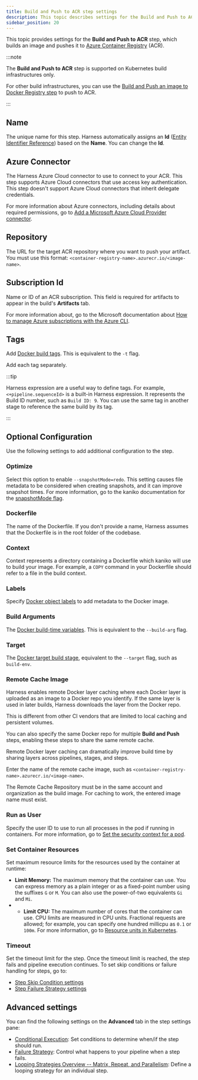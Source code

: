 ```yaml
---
title: Build and Push to ACR step settings
description: This topic describes settings for the Build and Push to ACR step.
sidebar_position: 20
---
```


This topic provides settings for the **Build and Push to ACR** step, which builds an image and pushes it to [Azure Container Registry](https://azure.microsoft.com/en-us/free/container-registry/) (ACR).

:::note

The **Build and Push to ACR** step is supported on Kubernetes build infrastructures only.

For other build infrastructures, you can use the [Build and Push an image to Docker Registry step](./build-and-push-to-docker-hub-step-settings.md) to push to ACR.

:::

## Name

The unique name for this step. Harness automatically assigns an **Id** ([Entity Identifier Reference](../../platform/20_References/entity-identifier-reference.md)) based on the **Name**. You can change the **Id**.

## Azure Connector

The Harness Azure Cloud connector to use to connect to your ACR. This step supports Azure Cloud connectors that use access key authentication. This step doesn't support Azure Cloud connectors that inherit delegate credentials.

For more information about Azure connectors, including details about required permissions, go to [Add a Microsoft Azure Cloud Provider connector](../../platform/7_Connectors/add-a-microsoft-azure-connector.md).

## Repository

The URL for the target ACR repository where you want to push your artifact. You must use this format: `<container-registry-name>.azurecr.io/<image-name>`.

## Subscription Id

Name or ID of an ACR subscription. This field is required for artifacts to appear in the build's **Artifacts** tab.

For more information about, go to the Microsoft documentation about [How to manage Azure subscriptions with the Azure CLI](https://learn.microsoft.com/en-us/cli/azure/manage-azure-subscriptions-azure-cli).

## Tags

Add [Docker build tags](https://docs.docker.com/engine/reference/commandline/build/#tag). This is equivalent to the `-t` flag.

Add each tag separately.

:::tip

Harness expression are a useful way to define tags. For example, `<+pipeline.sequenceId>` is a built-in Harness expression. It represents the Build ID number, such as `Build ID: 9`. You can use the same tag in another stage to reference the same build by its tag.

:::

## Optional Configuration

Use the following settings to add additional configuration to the step.

### Optimize

Select this option to enable `--snapshotMode=redo`. This setting causes file metadata to be considered when creating snapshots, and it can improve snapshot times. For more information, go to the kaniko documentation for the [snapshotMode flag](https://github.com/GoogleContainerTools/kaniko/blob/main/README.md#flag---snapshotmode).

### Dockerfile

The name of the Dockerfile. If you don't provide a name, Harness assumes that the Dockerfile is in the root folder of the codebase.

### Context

Context represents a directory containing a Dockerfile which kaniko will use to build your image. For example, a `COPY` command in your Dockerfile should refer to a file in the build context.

### Labels

Specify [Docker object labels](https://docs.docker.com/config/labels-custom-metadata/) to add metadata to the Docker image.

### Build Arguments

The [Docker build-time variables](https://docs.docker.com/engine/reference/commandline/build/#build-arg). This is equivalent to the `--build-arg` flag.

### Target

The [Docker target build stage](https://docs.docker.com/engine/reference/commandline/build/#target), equivalent to the `--target` flag, such as `build-env`.

### Remote Cache Image

Harness enables remote Docker layer caching where each Docker layer is uploaded as an image to a Docker repo you identify. If the same layer is used in later builds, Harness downloads the layer from the Docker repo.

This is different from other CI vendors that are limited to local caching and persistent volumes.

You can also specify the same Docker repo for multiple **Build and Push** steps, enabling these steps to share the same remote cache.

Remote Docker layer caching can dramatically improve build time by sharing layers across pipelines, stages, and steps.

Enter the name of the remote cache image, such as `<container-registry-name>.azurecr.io/<image-name>`.

The Remote Cache Repository must be in the same account and organization as the build image. For caching to work, the entered image name must exist.

### Run as User

Specify the user ID to use to run all processes in the pod if running in containers. For more information, go to [Set the security context for a pod](https://kubernetes.io/docs/tasks/configure-pod-container/security-context/#set-the-security-context-for-a-pod).

### Set Container Resources

Set maximum resource limits for the resources used by the container at runtime:

* **Limit Memory:** The maximum memory that the container can use. You can express memory as a plain integer or as a fixed-point number using the suffixes `G` or `M`. You can also use the power-of-two equivalents `Gi` and `Mi`.
* * **Limit CPU:** The maximum number of cores that the container can use. CPU limits are measured in CPU units. Fractional requests are allowed; for example, you can specify one hundred millicpu as `0.1` or `100m`. For more information, go to [Resource units in Kubernetes](https://kubernetes.io/docs/concepts/configuration/manage-resources-containers/#resource-units-in-kubernetes).

### Timeout

Set the timeout limit for the step. Once the timeout limit is reached, the step fails and pipeline execution continues. To set skip conditions or failure handling for steps, go to:

* [Step Skip Condition settings](../../platform/8_Pipelines/w_pipeline-steps-reference/step-skip-condition-settings.md)
* [Step Failure Strategy settings](../../platform/8_Pipelines/w_pipeline-steps-reference/step-failure-strategy-settings.md)

## Advanced settings

You can find the following settings on the **Advanced** tab in the step settings pane:

* [Conditional Execution](../../../platform/8_Pipelines/w_pipeline-steps-reference/step-skip-condition-settings.md): Set conditions to determine when/if the step should run.
* [Failure Strategy](../../../platform/8_Pipelines/w_pipeline-steps-reference/step-failure-strategy-settings.md): Control what happens to your pipeline when a step fails.
* [Looping Strategies Overview -- Matrix, Repeat, and Parallelism](/docs/platform/8_Pipelines/looping-strategies-matrix-repeat-and-parallelism.md): Define a looping strategy for an individual step.
